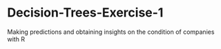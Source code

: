 # Decision-Trees-Exercise-1
Making predictions and obtaining insights on the condition of companies with R
